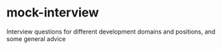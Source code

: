 # mock-interview
Interview questions for different development domains and positions, and some general advice
